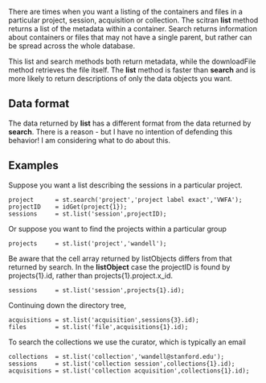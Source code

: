 There are times when you want a listing of the containers and files in a particular project, session, acquisition or collection. The scitran **list** method returns a list of the metadata within a container. Search returns information about containers or files that may not have a single parent, but rather can be spread across the whole database.

This list and search methods both return metadata, while the downloadFile method retrieves the file itself.  The **list** method is faster than **search** and is more likely to return descriptions of only the data objects you want.

## Data format

The data returned by **list** has a different format from the data returned by **search**.  There is a reason - but I have no intention of defending this behavior!  I am considering what to do about this.

## Examples

Suppose you want a list describing the sessions in a particular project.
```
project      = st.search('project','project label exact','VWFA');
projectID    = idGet(project{1});
sessions     = st.list('session',projectID);
```
Or suppose you want to find the projects within a particular group

    projects     = st.list('project','wandell');

Be aware that the cell array returned by listObjects differs from that returned by search.  In the **listObject** case the projectID is found by projects{1}.id, rather than projects{1}.project.x_id.

    sessions     = st.list('session',projects{1}.id);

Continuing down the directory tree, 

    acquisitions = st.list('acquisition',sessions{3}.id); 
    files        = st.list('file',acquisitions{1}.id); 

To search the collections we use the curator, which is typically an email

    collections  = st.list('collection','wandell@stanford.edu');
    sessions     = st.list('collection session',collections{1}.id);
    acquisitions = st.list('collection acquisition',collections{1}.id); 



